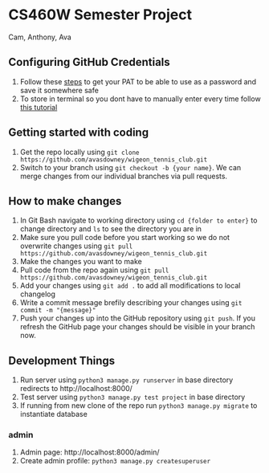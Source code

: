 # CS460W Semester Project
Cam, Anthony, Ava

## Configuring GitHub Credentials
1. Follow these [steps](https://docs.github.com/en/enterprise-server@3.4/authentication/keeping-your-account-and-data-secure/creating-a-personal-access-token) to get your PAT to be able to use as a password and save it somewhere safe
1. To store in terminal so you dont have to manually enter every time follow [this tutorial](https://docs.github.com/en/get-started/getting-started-with-git/caching-your-github-credentials-in-git)

## Getting started with coding
1. Get the repo locally using ```git clone https://github.com/avasdowney/wigeon_tennis_club.git```
1. Switch to your branch using ```git checkout -b {your name}```. We can merge changes from our individual branches via pull requests.

## How to make changes
1. In Git Bash navigate to working directory using ```cd {folder to enter}``` to change directory and ```ls``` to see the directory you are in
1. Make sure you pull code before you start working so we do not overwrite changes using ```git pull https://github.com/avasdowney/wigeon_tennis_club.git```
1. Make the changes you want to make
1. Pull code from the repo again using ```git pull https://github.com/avasdowney/wigeon_tennis_club.git```
1. Add your changes using ```git add .``` to add all modifications to local changelog
1. Write a commit message brefily describing your changes using ```git commit -m "{message}"```
1. Push your changes up into the GitHub repository using ```git push```. If you refresh the GitHub page your changes should be visible in your branch now.

## Development Things
1. Run server using ```python3 manage.py runserver``` in base directory redirects to http://localhost:8000/
1. Test server using ```python3 manage.py test project``` in base directory
1. If running from new clone of the repo run ```python3 manage.py migrate``` to instantiate database

### admin
1. Admin page: http://localhost:8000/admin/
1. Create admin profile: ```python3 manage.py createsuperuser```